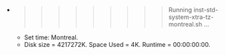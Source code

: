 * >>>>>>>>> Running inst-std-system-xtra-tz-montreal.sh ...
  * Set time: Montreal.
  * Disk size = 4217272K. Space Used = 4K. Runtime = 00:00:00:00.
